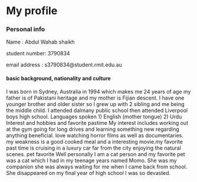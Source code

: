 <h1>My profile</h1>

<body><h3>Personal info</h3> 
<p>Name : Abdul Wahab shaikh</p>
<p>student number: 3790834</p>
<p>email address : s3790834@student.rmit.edu.au</p>
<p><h4>basic background, nationality and culture</p></h4>
I was born in Sydney, Australia in 1994 which makes me 24 years of age my father is of Pakistani heritage and my mother is Fijian descent. I have one younger brother and older sister so I grew up with 2 sibling and me being the middle child. I attended dalmany public school then attended Liverpool boys high school. 
Languages spoken 
1) English  (mother tongue)
2) Urdu 
Interest and hobbies and favorite pastime 
My interest includes working out at the gym going for long drives and learning something new regarding anything beneficial. love watching horror films as well as documentaries. my weakness is a good cooked meal and a interesting movie.my favorite past time is cruising in a luxury car far from the city enjoying the natural scenes.
pet favorite 
Well personally I am a cat person and my favorite pet was a cat which I had in my teenage years named Momo. She was my companion she was always waiting for me when I came back from school. She disappeared on my final year of high school I was so devasted. </body>
